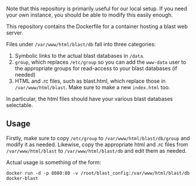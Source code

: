 Note that this repository is primarily useful for our local setup. If you need your own instance, you should be able to modify this easily enough.

This repository contains the Dockerfile for a container hosting a blast web server.

Files under `/var/www/html/blast/db` fall into three categories:

 1. Symbolic links to the actual blast databases in `/data`.
 2. `group`, which replaces `/etc/group` so you can add the `www-data` user to the appropriate groups for read-access to your blast databases (if needed)
 3. HTML and .rc files, such as blast.html, which replace those in `/var/www/html/blast`. Make sure to make a new `index.html` too.

In particular, the html files should have your various blast databases selectable.

Usage
-----

Firstly, make sure to copy `/etc/group` to `/var/www/html/blast/db/group` and modify it as needed. Likewise, copy the appropriate html and .rc files from `/var/www/html/blast` to `/var/www/html/blast/db` and edit them as needed.

Actual usage is something of the form:

    docker run -d -p 8080:80 -v /root/blast_config:/var/www/html/blast/db docker-blast
